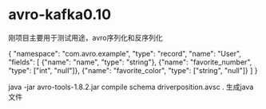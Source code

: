 # avro-kafka0.10
刚项目主要用于测试用途，avro序列化和反序列化

{
    "namespace": "com.avro.example",
    "type": "record",
    "name": "User",
    "fields": [
        {"name": "name", "type": "string"},
        {"name": "favorite_number",  "type": ["int", "null"]},
        {"name": "favorite_color", "type": ["string", "null"]}
    ]
}

java -jar avro-tools-1.8.2.jar compile schema driverposition.avsc . 生成java文件
